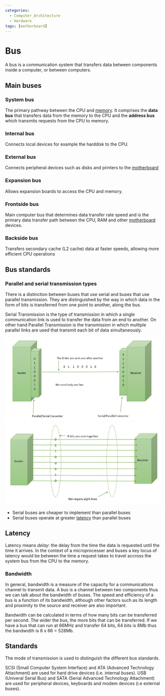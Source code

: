 ```yaml
---
categories:
  - Computer_Architecture
  - Hardware
tags: [motherboard]
---
```


#
# Bus
A bus is a communication system that transfers data between components inside a computer, or between computers.  

## Main buses 

### System bus
The primary pathway between the CPU and [memory](Memory/Basics.md). It comprises the **data bus**  that transfers data from the memory to the CPU and the **address bus** which transmits requests from the CPU to memory.

### Internal bus
Connects local devices for example the harddisk to the CPU.

### External bus
Connects peripheral devices such as disks and printers to the [motherboard](Motherboard.md)

### Expansion bus
Allows expansion boards to access the CPU and memory. 

### Frontside bus
Main computer bus that determines data transfer rate speed and is the primary data transfer path between the CPU, RAM and other [motherboard](Motherboard.md) devices.

### Backside bus
Transfers secondary cache (L2 cache) data at faster speeds, allowing more efficient CPU operations

## Bus standards

### Parallel and serial transmission types
There is a distinction between buses that use serial and buses that use parallel transmission. They are distinguished by the way in which data in the form of bits is transferred from one point to another, along the bus.

Serial Transmission is the type of transmission in which a single communication link is used to transfer the data from an end to another. On other hand Parallel Transmission is the transmission in which multiple parallel links are used that transmit each bit of data simultaneously.

<img src="../img/serial-transmission.jpg" width="800px"/>
<img src="../img/parallel-transmission.jpg" width="800px"/>

* Serial buses are cheaper to implement than parallel buses
* Serial buses operate at greater [latency](/Hardware/Bus.md#latency) than parallel buses
## Latency 

Latency means _delay_: the delay from the time the data is requested until the time it arrives. In the context of a microprocesser and buses a key locus of latency would be between the time a request takes to travel accross the system bus from the CPU to the memory.

### Bandwidth 
In general, bandwidth is a measure of the capacity for a communications channel to transmit data. A bus is a channel between two components thus we can talk about the bandwidth of buses. The speed and efficiency of a bus is a function of its bandwidth,  although other factors such as its length and proximity to the source and receiver are also important. 

Bandwidth can be calculated in terms of how many bits can be transferred per second. The wider the bus, the more bits that can be transferred. If we have a bus that can run at 66MHz and transfer 64 bits, 64 bits is 8Mb thus the bandwidth is 8 x 66 = 528Mb.

## Standards
The mode of transmission is used to distinguish the different bus standards.

SCSI (Small Computer System Interface) and ATA (Advanced Technology Attachment) are used for hard drive devices (i.e. internal buses). USB (Univeral Serial Bus) and SATA (Serial Advanced Technology Attachment) are used for peripheral devices, keyboards and modem devices (i.e external buses).
